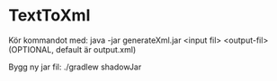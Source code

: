 # TextToXml
Kör kommandot med: java -jar generateXml.jar &lt;input fil&gt; &lt;output-fil&gt; (OPTIONAL, default är output.xml)

Bygg ny jar fil: ./gradlew shadowJar
